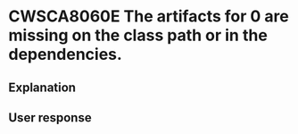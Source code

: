 # CWSCA8060E The artifacts for 0 are missing on the class path or in the dependencies.

## Explanation

## User response
